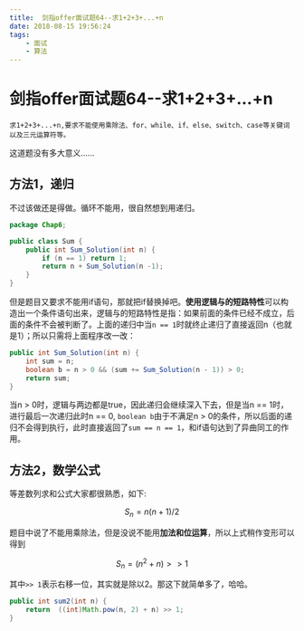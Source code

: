 ```yaml
---
title:  剑指offer面试题64--求1+2+3+...+n
date: 2018-08-15 19:56:24
tags: 
    - 面试
    - 算法
---
```

# 剑指offer面试题64--求1+2+3+...+n

```text
求1+2+3+...+n,要求不能使用乘除法、for、while、if、else、switch、case等关键词以及三元运算符等。
```

这道题没有多大意义......

## 方法1，递归

不过该做还是得做。循环不能用，很自然想到用递归。

```java
package Chap6;

public class Sum {
    public int Sum_Solution(int n) {
        if (n == 1) return 1;
        return n + Sum_Solution(n -1);
    }
}

```

但是题目又要求不能用if语句，那就把if替换掉吧。**使用逻辑与的短路特性**可以构造出一个条件语句出来，逻辑与的短路特性是指：如果前面的条件已经不成立，后面的条件不会被判断了。上面的递归中当`n == 1`时就终止递归了直接返回n（也就是1）；所以只需将上面程序改一改：

```java
public int Sum_Solution(int n) {
    int sum = n;
    boolean b = n > 0 && (sum += Sum_Solution(n - 1)) > 0;
    return sum;
}
```

当n > 0时，逻辑与两边都是true，因此递归会继续深入下去，但是当n == 1时，进行最后一次递归此时n == 0, `boolean b`由于不满足n > 0的条件，所以后面的递归不会得到执行，此时直接返回了`sum == n == 1`，和if语句达到了异曲同工的作用。

## 方法2，数学公式

等差数列求和公式大家都很熟悉，如下:

$$S_n = n(n+1)/2$$

题目中说了不能用乘除法，但是没说不能用**加法和位运算**，所以上式稍作变形可以得到

$$S_n = (n^2 + n) >> 1$$

其中`>> 1`表示右移一位，其实就是除以2。那这下就简单多了，哈哈。

```java
public int sum2(int n) {
    return  ((int)Math.pow(n, 2) + n) >> 1;
}
```
